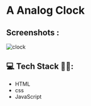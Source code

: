 # A Analog Clock

## Screenshots :

![clock](https://user-images.githubusercontent.com/66691162/212275868-e3eb158b-e47d-48a7-99c7-36510096c759.png)

## 💻 Tech Stack 🧑‍💻:

- HTML
- css
- JavaScript